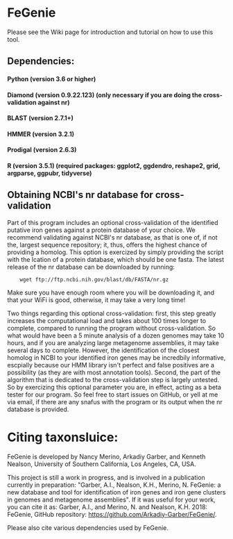 # FeGenie

Please see the Wiki page for introduction and tutorial on how to use this tool.

## Dependencies:

#### Python (version 3.6 or higher)
#### Diamond (version 0.9.22.123) (only necessary if you are doing the cross-validation against nr)
#### BLAST (version 2.7.1+)
#### HMMER (version 3.2.1)
#### Prodigal (version 2.6.3)
#### R (version 3.5.1) (required packages: ggplot2, ggdendro, reshape2, grid, argparse, ggpubr, tidyverse)

## Obtaining NCBI's nr database for cross-validation

Part of this program includes an optional cross-validation of the identified putative iron genes against a protein database of your choice. We recommend validating against NCBI's nr database, as that is one of, if not the, largest sequence repository; it, thus, offers the highest chance of providing a homolog. This option is exercized by simply providing the script with the lcation of a protein database, which should be one fasta. The latest release of the nr database can be downloaded by running:

        wget ftp://ftp.ncbi.nih.gov/blast/db/FASTA/nr.gz

Make sure you have enough room where you will be downloading it, and that your WiFi is good, otherwise, it may take a very long time!

Two things regarding this optional cross-validation: first, this step greatly increases the computational load and takes about 100 times longer to complete, compared to running the program without cross-validation. So what would have been a 5 minute analysis of a dozen genomes may take 10 hours, and if you are analyzing large metagenome assemblies, it may take several days to complete. However, the identification of the closest homolog in NCBI to your identified iron genes may be incredbily informative, escpially because our HMM library isn't perfect and false positives are a possibility (as they are with most annotation tools). Second, the part of the algorithm that is dedicated to the cross-validation step is largely untested. So by exercizing this optional parameter you are, in effect, acting as a beta tester for our program. So feel free to start issues on GitHub, or yell at me via email, if there are any snafus with the program or its output when the nr database is provided.

# Citing taxonsluice:
FeGenie is developed by Nancy Merino, Arkadiy Garber, and Kenneth Nealson, University of Southern California, Los Angeles, CA, USA.

This project is still a work in progress, and is involved in a publication currently in preparation: "Garber, A.I., Nealson, K.H., Merino, N. FeGenie: a new database and tool for identification of iron genes and iron gene clusters in genomes and metagenome assemblies". If it was useful for your work, you can cite it as: Garber, A.I., and Merino, N. and Nealson, K.H. 2018: FeGenie, GitHub repository: https://github.com/Arkadiy-Garber/FeGenie/.


Please also cite various dependencies used by FeGenie.
